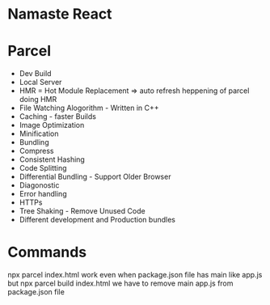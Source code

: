 # Namaste React

# Parcel 
- Dev Build
- Local Server
- HMR = Hot Module Replacement => auto refresh heppening of parcel doing HMR
- File Watching Alogorithm - Written in C++
- Caching - faster Builds
- Image Optimization 
- Minification
- Bundling
- Compress
- Consistent Hashing
- Code Splitting 
- Differential Bundling - Support Older Browser
- Diagonostic
- Error handling
- HTTPs
- Tree Shaking - Remove Unused Code
- Different development and Production bundles

# Commands
npx parcel index.html work even when package.json file has main like app.js
but npx parcel build index.html we have to remove main app.js from package.json file

